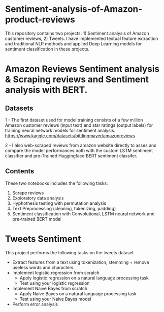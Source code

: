 # Sentiment-analysis-of-Amazon-product-reviews
This repository contains two projects: 1) Sentiment analysis of Amazon customer reviews, 2) Tweets. I have implemented textual feature extraction and traditional NLP methods and applied Deep Learning models for sentiment classification in these projects.


# Amazon Reviews Sentiment analysis & Scraping reviews and Sentiment analysis with BERT.

## Datasets
1 - The first dataset used for model training consists of a few million Amazon customer reviews (input text) and star ratings (output labels) for training neural network models for sentiment analysis.
https://www.kaggle.com/datasets/bittlingmayer/amazonreviews

2 - I also web-scraped reviews from amazon website directly to asses and compare the model performances both with the custom LSTM sentiment classifier and pre-Trained Huggingface BERT sentiment classifer.

## Contents
These two notebooks includes the following tasks:

1. Scrape reviews
2. Exploratory data analysis
3. Hyphothesis testing with permutation analysis
4. Text Preprocessing (cleaning, tokenizing, padding)
5. Sentiment classification with Convolutional, LSTM neural network and pre-trained BERT model
 
 


# Tweets Sentiment

This project performs the following tasks on the tweets dataset

* Extract features from a text using tokenization, stemming + remove useless words and characters
* Implement logistic regression from scratch
  * Apply logistic regression on a natural language processing task
  * Test using your logistic regression
* Implement Naive Bayes from scratch
  * Apply Naive Bayes on a natural language processing task
  * Test using your Naive Bayes model
* Perform error analysis
